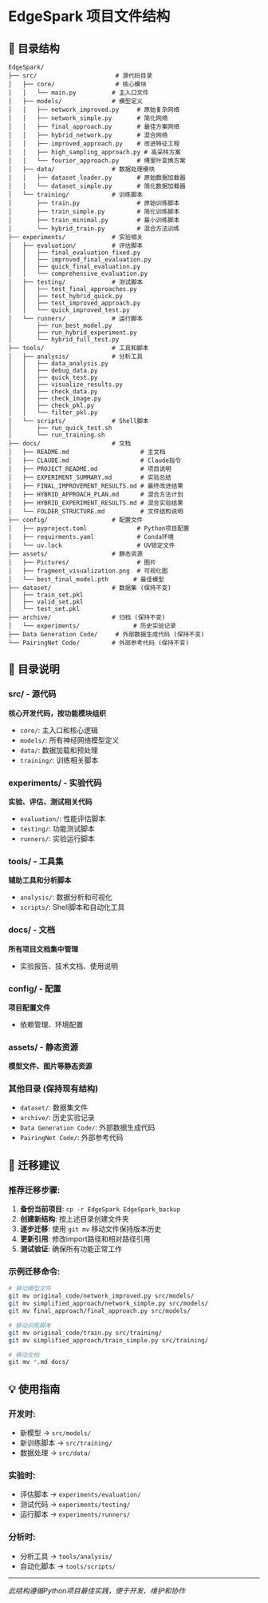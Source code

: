 # EdgeSpark 项目文件结构

## 📁 目录结构

```
EdgeSpark/
├── src/                      # 源代码目录
│   ├── core/                 # 核心模块
│   │   └── main.py          # 主入口文件
│   ├── models/              # 模型定义
│   │   ├── network_improved.py     # 原始复杂网络
│   │   ├── network_simple.py       # 简化网络
│   │   ├── final_approach.py       # 最佳方案网络
│   │   ├── hybrid_network.py       # 混合网络
│   │   ├── improved_approach.py    # 改进特征工程
│   │   ├── high_sampling_approach.py # 高采样方案
│   │   └── fourier_approach.py     # 傅里叶变换方案
│   ├── data/                # 数据处理模块
│   │   ├── dataset_loader.py       # 原始数据加载器
│   │   └── dataset_simple.py       # 简化数据加载器
│   └── training/            # 训练脚本
│       ├── train.py                # 原始训练脚本
│       ├── train_simple.py         # 简化训练脚本
│       ├── train_minimal.py        # 最小训练脚本
│       └── hybrid_train.py         # 混合方法训练
├── experiments/             # 实验相关
│   ├── evaluation/          # 评估脚本
│   │   ├── final_evaluation_fixed.py
│   │   ├── improved_final_evaluation.py
│   │   ├── quick_final_evaluation.py
│   │   └── comprehensive_evaluation.py
│   ├── testing/             # 测试脚本
│   │   ├── test_final_approaches.py
│   │   ├── test_hybrid_quick.py
│   │   ├── test_improved_approach.py
│   │   └── quick_improved_test.py
│   └── runners/             # 运行脚本
│       ├── run_best_model.py
│       ├── run_hybrid_experiment.py
│       └── hybrid_full_test.py
├── tools/                   # 工具和脚本
│   ├── analysis/            # 分析工具
│   │   ├── data_analysis.py
│   │   ├── debug_data.py
│   │   ├── quick_test.py
│   │   ├── visualize_results.py
│   │   ├── check_data.py
│   │   ├── check_image.py
│   │   ├── check_pkl.py
│   │   └── filter_pkl.py
│   └── scripts/             # Shell脚本
│       ├── run_quick_test.sh
│       └── run_training.sh
├── docs/                    # 文档
│   ├── README.md                    # 主文档
│   ├── CLAUDE.md                    # Claude指令
│   ├── PROJECT_README.md            # 项目说明
│   ├── EXPERIMENT_SUMMARY.md        # 实验总结
│   ├── FINAL_IMPROVEMENT_RESULTS.md # 最终改进结果
│   ├── HYBRID_APPROACH_PLAN.md      # 混合方法计划
│   ├── HYBRID_EXPERIMENT_RESULTS.md # 混合实验结果
│   └── FOLDER_STRUCTURE.md          # 文件结构说明
├── config/                  # 配置文件
│   ├── pyproject.toml              # Python项目配置
│   ├── requirments.yaml            # Conda环境
│   └── uv.lock                     # UV锁定文件
├── assets/                  # 静态资源
│   ├── Pictures/                   # 图片
│   ├── fragment_visualization.png  # 可视化图
│   └── best_final_model.pth       # 最佳模型
├── dataset/                 # 数据集 (保持不变)
│   ├── train_set.pkl
│   ├── valid_set.pkl
│   └── test_set.pkl
├── archive/                 # 归档 (保持不变)
│   └── experiments/               # 历史实验记录
├── Data Generation Code/     # 外部数据生成代码 (保持不变)
└── PairingNet Code/         # 外部参考代码 (保持不变)
```

## 🎯 目录说明

### src/ - 源代码
**核心开发代码，按功能模块组织**
- `core/`: 主入口和核心逻辑
- `models/`: 所有神经网络模型定义
- `data/`: 数据加载和预处理
- `training/`: 训练相关脚本

### experiments/ - 实验代码
**实验、评估、测试相关代码**
- `evaluation/`: 性能评估脚本
- `testing/`: 功能测试脚本  
- `runners/`: 实验运行脚本

### tools/ - 工具集
**辅助工具和分析脚本**
- `analysis/`: 数据分析和可视化
- `scripts/`: Shell脚本和自动化工具

### docs/ - 文档
**所有项目文档集中管理**
- 实验报告、技术文档、使用说明

### config/ - 配置
**项目配置文件**
- 依赖管理、环境配置

### assets/ - 静态资源
**模型文件、图片等静态资源**

### 其他目录 (保持现有结构)
- `dataset/`: 数据集文件
- `archive/`: 历史实验记录
- `Data Generation Code/`: 外部数据生成代码
- `PairingNet Code/`: 外部参考代码

## 🔄 迁移建议

### 推荐迁移步骤:
1. **备份当前项目**: `cp -r EdgeSpark EdgeSpark_backup`
2. **创建新结构**: 按上述目录创建文件夹
3. **逐步迁移**: 使用 `git mv` 移动文件保持版本历史
4. **更新引用**: 修改import路径和相对路径引用
5. **测试验证**: 确保所有功能正常工作

### 示例迁移命令:
```bash
# 移动模型文件
git mv original_code/network_improved.py src/models/
git mv simplified_approach/network_simple.py src/models/
git mv final_approach/final_approach.py src/models/

# 移动训练脚本
git mv original_code/train.py src/training/
git mv simplified_approach/train_simple.py src/training/

# 移动文档
git mv *.md docs/
```

## 💡 使用指南

### 开发时:
- 新模型 → `src/models/`
- 新训练脚本 → `src/training/` 
- 数据处理 → `src/data/`

### 实验时:
- 评估脚本 → `experiments/evaluation/`
- 测试代码 → `experiments/testing/`
- 运行脚本 → `experiments/runners/`

### 分析时:
- 分析工具 → `tools/analysis/`
- 自动化脚本 → `tools/scripts/`

---

*此结构遵循Python项目最佳实践，便于开发、维护和协作*
